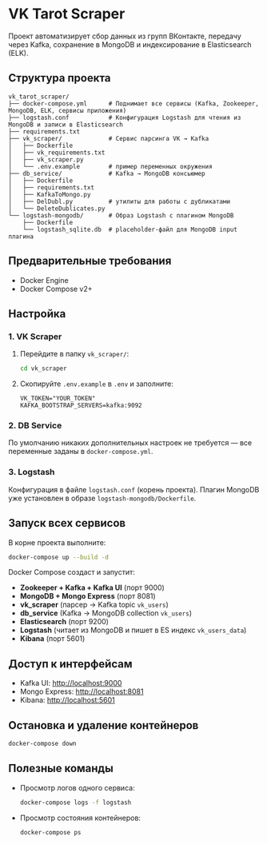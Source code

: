 # VK Tarot Scraper

Проект автоматизирует сбор данных из групп ВКонтакте, передачу через Kafka, сохранение в MongoDB и индексирование в Elasticsearch (ELK).

## Структура проекта

```
vk_tarot_scraper/
├── docker-compose.yml      # Поднимает все сервисы (Kafka, Zookeeper, MongoDB, ELK, сервисы приложения)
├── logstash.conf           # Конфигурация Logstash для чтения из MongoDB и записи в Elasticsearch
├── requirements.txt        
├── vk_scraper/             # Сервис парсинга VK → Kafka
│   ├── Dockerfile
│   ├── vk_requirements.txt
│   ├── vk_scraper.py
│   └── .env.example        # пример переменных окружения
├── db_service/             # Kafka → MongoDB консьюмер
│   ├── Dockerfile
│   ├── requirements.txt
│   ├── KafkaToMongo.py
│   ├── DelDubl.py          # утилиты для работы с дубликатами
│   └── DeleteDublicates.py
└── logstash-mongodb/       # Образ Logstash с плагином MongoDB
    ├── Dockerfile
    └── logstash_sqlite.db  # placeholder‑файл для MongoDB input плагина
```

## Предварительные требования

* Docker Engine
* Docker Compose v2+

## Настройка

### 1. VK Scraper

1. Перейдите в папку `vk_scraper/`:

   ```bash
   cd vk_scraper
   ```
2. Скопируйте `.env.example` в `.env` и заполните:

   ```dotenv
   VK_TOKEN="YOUR_TOKEN"        
   KAFKA_BOOTSTRAP_SERVERS=kafka:9092
   ```

### 2. DB Service

По умолчанию никаких дополнительных настроек не требуется — все переменные заданы в `docker-compose.yml`.

### 3. Logstash

Конфигурация в файле `logstash.conf` (корень проекта). Плагин MongoDB уже установлен в образе `logstash-mongodb/Dockerfile`.

## Запуск всех сервисов

В корне проекта выполните:

```bash
docker-compose up --build -d
```

Docker Compose создаст и запустит:

* **Zookeeper + Kafka + Kafka UI** (порт 9000)
* **MongoDB + Mongo Express** (порт 8081)
* **vk\_scraper** (парсер → Kafka topic `vk_users`)
* **db\_service** (Kafka → MongoDB collection `vk_users`)
* **Elasticsearch** (порт 9200)
* **Logstash** (читает из MongoDB и пишет в ES индекс `vk_users_data`)
* **Kibana** (порт 5601)

## Доступ к интерфейсам

* Kafka UI: [http://localhost:9000](http://localhost:9000)
* Mongo Express: [http://localhost:8081](http://localhost:8081)
* Kibana: [http://localhost:5601](http://localhost:5601)

## Остановка и удаление контейнеров

```bash
docker-compose down
```

## Полезные команды

* Просмотр логов одного сервиса:

  ```bash
  docker-compose logs -f logstash
  ```
* Просмотр состояния контейнеров:

  ```bash
  docker-compose ps
  ```

